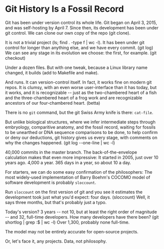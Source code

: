# Git History Is a Fossil Record

Git has been under version control its whole life.
Git began on April 3, 2015, and was self-hosting by April 7.
Since then, its development has been under git control.
We can clone our own copy of the repo (git clone).

It is not a trivial project (ls; find . -type f | wc -l).
It has been under git control for longer than anything else, and we have every commit. (git log)
We can see any stage in its evolution we choose: the first, for example.
(git checkout)

Under a dozen files. But with one tweak, because a Linux library name changed, 
it builds (add to Makefile and make).

And runs. It can version-control itself. In fact, it works fine on modern git repos.
It is clumsy, with an even worse user-interface than it has today,
but it works, and it is recognizable -- just as the two-chambered heart of a fish
and the three-chambered heart of a frog
work and are recognizable ancestors of our four-chambered heart. (betta)

There is no `git` command, but the git Swiss Army knife is there: `cat-file`.

But unlike biological structures, where we infer intermediate steps through embryology, comparitive anatomy, and the fossil record,
waiting for fossils to be unearthed or DNA sequence comparisons to be done, to help confirm or deny our deductions,
git history gives us every stage, with comments on why the changes happened. (git log --one-line | wc -l)

40,000 commits in the master branch.
The back-of-the-envelope calculation makes that even more impressive:
It started in 2005, just over 10 years ago.  4,000 a year.
365 days in a year, so about 10 a day.

For starters, we can do some easy confirmation of the philosophers:
The most widely-used implementation of Barry Boehm's COCOMO model of software development is probably `sloccount`.

Run `sloccount` on the first version of git and you see it estimates the development took just what you'd expect: four days. (sloccount)
Well, it says three months, but that's probably just a typo.

Today's version? 3 years -- not 10, but at least the right order of magnitude -- and 32, full-time developers.
How many developers have there been?
(git shortlog | grep :$ | wc -l)
Over 1,300, probably none full-time.

The model may not be entirely accurate for open-source projects.

Or, let's face it, any projects. Data, not philosophy.
